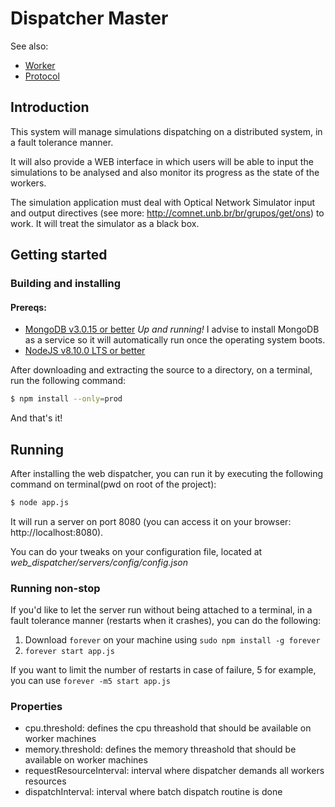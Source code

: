 # Dispatcher Master

See also: 

- [Worker](https://github.com/comnetunb/dispatcher-worker)
- [Protocol](https://github.com/comnetunb/dispatcher-protocol)

## Introduction

This system will manage simulations dispatching on a distributed system, in a fault tolerance manner.

It will also provide a WEB interface in which users will be able to input the simulations to be analysed and also monitor its progress as the state of the workers.

The simulation application must deal with Optical Network Simulator input and output directives (see more: http://comnet.unb.br/br/grupos/get/ons) to work. It will treat the simulator as a black box.

## Getting started

### Building and installing

#### Prereqs:
- [MongoDB v3.0.15 or better](https://www.mongodb.com/download-center?jmp=nav#community) *Up and running!* I advise to install MongoDB as a service so it will automatically run once the operating system boots.
- [NodeJS v8.10.0 LTS or better](https://nodejs.org/en/)

After downloading and extracting the source to a directory, on a terminal, run the following command:

```bash
$ npm install --only=prod
```

And that's it!

## Running
After installing the web dispatcher, you can run it by executing the following command on terminal(pwd on root of the project):

```bash
$ node app.js
```

It will run a server on port 8080 (you can access it on your browser: http://localhost:8080).

You can do your tweaks on your configuration file, located at *web_dispatcher/servers/config/config.json*

### Running non-stop

If you'd like to let the server run without being attached to a terminal, in a fault tolerance manner (restarts when it crashes), you can do the following:

1. Download `forever` on your machine using `sudo npm install -g forever`
2. `forever start app.js`

If you want to limit the number of restarts in case of failure, 5 for example, you can use `forever -m5 start app.js`

### Properties
- cpu.threshold: defines the cpu threashold that should be available on worker machines
- memory.threshold: defines the memory threashold that should be available on worker machines
- requestResourceInterval: interval where dispatcher demands all workers resources
- dispatchInterval: interval where batch dispatch routine is done
